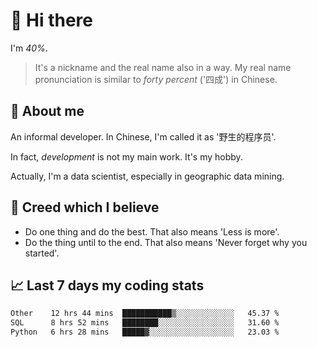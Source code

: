 # 👋 Hi there

I'm *40%*.

> It's a nickname and the real name also in a way.
> My real name pronunciation is similar to *forty percent* ('四成') in Chinese.

## :speech_balloon: About me

An informal developer. In Chinese, I'm called it as '野生的程序员'.

In fact, _development_ is not my main work. It's my hobby.

Actually, I'm a data scientist, especially in geographic data mining.

## :see_no_evil: Creed which I believe

- Do one thing and do the best. That also means 'Less is more'.
- Do the thing until to the end. That also means 'Never forget why you started'.

## :chart_with_upwards_trend: Last 7 days my coding stats

<!--START_SECTION:waka-->

```txt
Other    12 hrs 44 mins  ███████████▒░░░░░░░░░░░░░   45.37 %
SQL      8 hrs 52 mins   ████████░░░░░░░░░░░░░░░░░   31.60 %
Python   6 hrs 28 mins   █████▓░░░░░░░░░░░░░░░░░░░   23.03 %
```

<!--END_SECTION:waka-->
